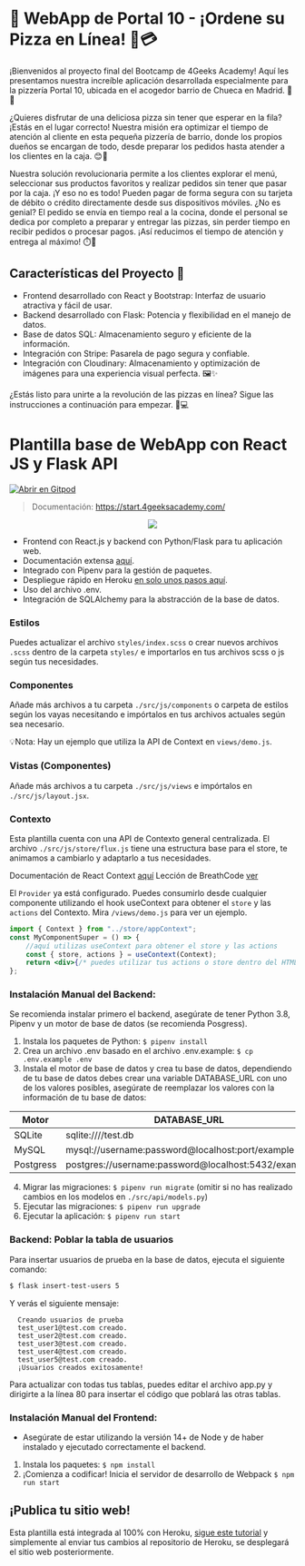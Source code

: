 # 🍕 WebApp de Portal 10 - ¡Ordene su Pizza en Línea! 📱💳

¡Bienvenidos al proyecto final del Bootcamp de 4Geeks Academy! Aquí les presentamos nuestra increíble aplicación desarrollada especialmente para la pizzería Portal 10, ubicada en el acogedor barrio de Chueca en Madrid. 🍕🌃

¿Quieres disfrutar de una deliciosa pizza sin tener que esperar en la fila? ¡Estás en el lugar correcto! Nuestra misión era optimizar el tiempo de atención al cliente en esta pequeña pizzería de barrio, donde los propios dueños se encargan de todo, desde preparar los pedidos hasta atender a los clientes en la caja. 😊💨

Nuestra solución revolucionaria permite a los clientes explorar el menú, seleccionar sus productos favoritos y realizar pedidos sin tener que pasar por la caja. ¡Y eso no es todo! Pueden pagar de forma segura con su tarjeta de débito o crédito directamente desde sus dispositivos móviles. ¿No es genial? El pedido se envía en tiempo real a la cocina, donde el personal se dedica por completo a preparar y entregar las pizzas, sin perder tiempo en recibir pedidos o procesar pagos. ¡Así reducimos el tiempo de atención y entrega al máximo! ⏱️🚀

## Características del Proyecto 🚀

- Frontend desarrollado con React y Bootstrap: Interfaz de usuario atractiva y fácil de usar.
- Backend desarrollado con Flask: Potencia y flexibilidad en el manejo de datos.
- Base de datos SQL: Almacenamiento seguro y eficiente de la información.
- Integración con Stripe: Pasarela de pago segura y confiable.
- Integración con Cloudinary: Almacenamiento y optimización de imágenes para una experiencia visual perfecta. 🖼️✨

¿Estás listo para unirte a la revolución de las pizzas en línea? Sigue las instrucciones a continuación para empezar. 🍕💻

# Plantilla base de WebApp con React JS y Flask API

[![Abrir en Gitpod](https://gitpod.io/button/open-in-gitpod.svg)](https://gitpod.io#https://github.com/4GeeksAcademy/react-flask-hello.git)

> Documentación: https://start.4geeksacademy.com/

<p align="center">
<a href="https://www.loom.com/share/f37c6838b3f1496c95111e515e83dd9b"><img src="https://github.com/4GeeksAcademy/flask-rest-hello/blob/main/docs/assets/how-to.png?raw=true?raw=true" /></a>
</p>

- Frontend con React.js y backend con Python/Flask para tu aplicación web.
- Documentación extensa [aquí](https://start.4geeksacademy.com/).
- Integrado con Pipenv para la gestión de paquetes.
- Despliegue rápido en Heroku [en solo unos pasos aquí](https://start.4geeksacademy.com/backend/deploy-heroku-posgres).
- Uso del archivo .env.
- Integración de SQLAlchemy para la abstracción de la base de datos.

### Estilos

Puedes actualizar el archivo `styles/index.scss` o crear nuevos archivos `.scss` dentro de la carpeta `styles/` e importarlos en tus archivos scss o js según tus necesidades.

### Componentes

Añade más archivos a tu carpeta `./src/js/components` o carpeta de estilos según los vayas necesitando e impórtalos en tus archivos actuales según sea necesario.

💡Nota: Hay un ejemplo que utiliza la API de Context en `views/demo.js`.

### Vistas (Componentes)

Añade más archivos a tu carpeta `./src/js/views` e impórtalos en `./src/js/layout.jsx`.

### Contexto

Esta plantilla cuenta con una API de Contexto general centralizada. El archivo `./src/js/store/flux.js` tiene una estructura base para el store, te animamos a cambiarlo y adaptarlo a tus necesidades.

Documentación de React Context [aquí](https://reactjs.org/docs/context.html)
Lección de BreathCode [ver](https://content.breatheco.de/lesson/react-hooks-explained)

El `Provider` ya está configurado. Puedes consumirlo desde cualquier componente utilizando el hook useContext para obtener el `store` y las `actions` del Contexto. Mira `/views/demo.js` para ver un ejemplo.

```jsx
import { Context } from "../store/appContext";
const MyComponentSuper = () => {
    //aquí utilizas useContext para obtener el store y las actions
    const { store, actions } = useContext(Context);
    return <div>{/* puedes utilizar tus actions o store dentro del HTML */}</div>;
};
```

### Instalación Manual del Backend:

Se recomienda instalar primero el backend, asegúrate de tener Python 3.8, Pipenv y un motor de base de datos (se recomienda Posgress).

1. Instala los paquetes de Python: `$ pipenv install`
2. Crea un archivo .env basado en el archivo .env.example: `$ cp .env.example .env`
3. Instala el motor de base de datos y crea tu base de datos, dependiendo de tu base de datos debes crear una variable DATABASE_URL con uno de los valores posibles, asegúrate de reemplazar los valores con la información de tu base de datos:

| Motor    | DATABASE_URL                                        |
| --------- | --------------------------------------------------- |
| SQLite    | sqlite:////test.db                                  |
| MySQL     | mysql://username:password@localhost:port/example    |
| Postgress | postgres://username:password@localhost:5432/example |

4. Migrar las migraciones: `$ pipenv run migrate` (omitir si no has realizado cambios en los modelos en `./src/api/models.py`)
5. Ejecutar las migraciones: `$ pipenv run upgrade`
6. Ejecutar la aplicación: `$ pipenv run start`

### Backend: Poblar la tabla de usuarios

Para insertar usuarios de prueba en la base de datos, ejecuta el siguiente comando:

```sh
$ flask insert-test-users 5
```

Y verás el siguiente mensaje:

```
  Creando usuarios de prueba
  test_user1@test.com creado.
  test_user2@test.com creado.
  test_user3@test.com creado.
  test_user4@test.com creado.
  test_user5@test.com creado.
  ¡Usuarios creados exitosamente!
```

Para actualizar con todas tus tablas, puedes editar el archivo app.py y dirigirte a la línea 80 para insertar el código que poblará las otras tablas.

### Instalación Manual del Frontend:

-   Asegúrate de estar utilizando la versión 14+ de Node y de haber instalado y ejecutado correctamente el backend.

1. Instala los paquetes: `$ npm install`
2. ¡Comienza a codificar! Inicia el servidor de desarrollo de Webpack `$ npm run start`

## ¡Publica tu sitio web!

Esta plantilla está integrada al 100% con Heroku, [sigue este tutorial](https://start.4geeksacademy.com/backend/deploy-heroku-posgres) y simplemente al enviar tus cambios al repositorio de Heroku, se desplegará el sitio web posteriormente.
